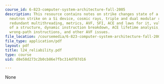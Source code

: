 ```yaml
---
course_id: 6-823-computer-system-architecture-fall-2005
description: This resource contains notes on strike changes state of a single bit,
  neutron strike on a Si device, cosmic rays, triple and dual modular redundancy,
  redundant multithreading, metrics, AVF, SFI, ACE and laws for it, vulnerability
  of a structure, dynamic instruction breakdown, ACE lifetime analysis, coping with
  wrong-path instructions, and other AVF issues.
file_location: /coursemedia/6-823-computer-system-architecture-fall-2005/d8e58d273c2b0cb86e7fbc314df87d16_l24_reliability.pdf
file_type: application/pdf
layout: pdf
title: l24_reliability.pdf
type: course
uid: d8e58d273c2b0cb86e7fbc314df87d16

---
```

None